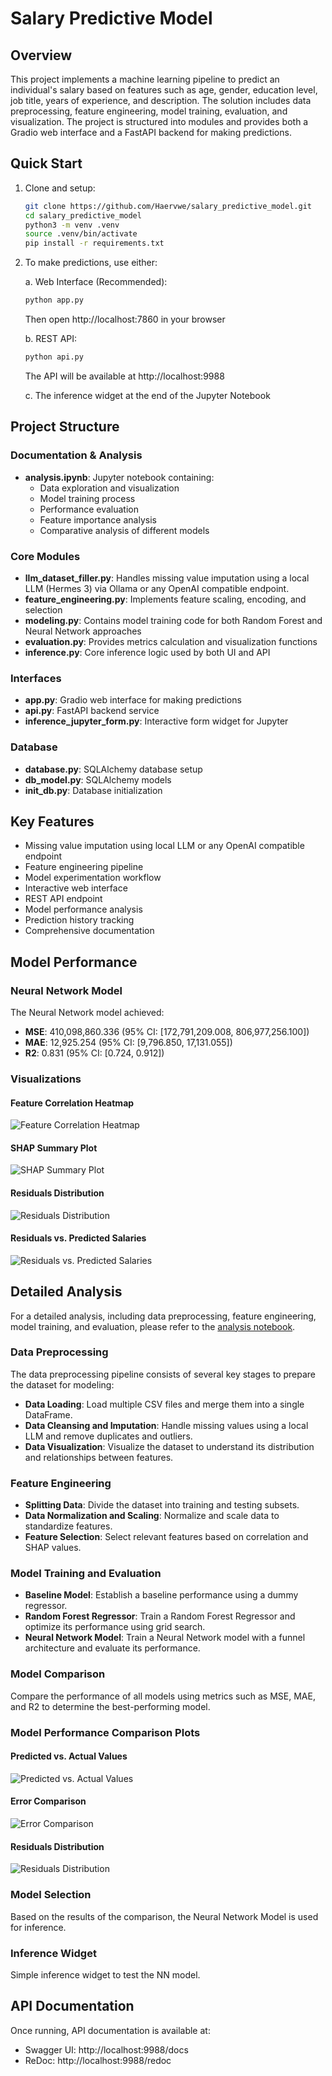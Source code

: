 # Salary Predictive Model

## Overview
This project implements a machine learning pipeline to predict an individual's salary based on features such as age, gender, education level, job title, years of experience, and description. The solution includes data preprocessing, feature engineering, model training, evaluation, and visualization. The project is structured into modules and provides both a Gradio web interface and a FastAPI backend for making predictions.

## Quick Start

1. Clone and setup:
    ```sh
    git clone https://github.com/Haervwe/salary_predictive_model.git
    cd salary_predictive_model
    python3 -m venv .venv
    source .venv/bin/activate
    pip install -r requirements.txt
    ```

2. To make predictions, use either:

    a. Web Interface (Recommended):
    ```sh
    python app.py
    ```
    Then open http://localhost:7860 in your browser

    b. REST API:
    ```sh 
    python api.py
    ```
    The API will be available at http://localhost:9988

    c. The inference widget at the end of the Jupyter Notebook

## Project Structure

### Documentation & Analysis
- **analysis.ipynb**: Jupyter notebook containing:
  - Data exploration and visualization
  - Model training process
  - Performance evaluation
  - Feature importance analysis
  - Comparative analysis of different models

### Core Modules

- **llm_dataset_filler.py**: Handles missing value imputation using a local LLM (Hermes 3) via Ollama or any OpenAI compatible endpoint.
- **feature_engineering.py**: Implements feature scaling, encoding, and selection
- **modeling.py**: Contains model training code for both Random Forest and Neural Network approaches
- **evaluation.py**: Provides metrics calculation and visualization functions
- **inference.py**: Core inference logic used by both UI and API

### Interfaces

- **app.py**: Gradio web interface for making predictions
- **api.py**: FastAPI backend service
- **inference_jupyter_form.py**: Interactive form widget for Jupyter

### Database

- **database.py**: SQLAlchemy database setup
- **db_model.py**: SQLAlchemy models
- **init_db.py**: Database initialization

## Key Features

- Missing value imputation using local LLM or any OpenAI compatible endpoint
- Feature engineering pipeline
- Model experimentation workflow
- Interactive web interface
- REST API endpoint
- Model performance analysis
- Prediction history tracking
- Comprehensive documentation

## Model Performance

### Neural Network Model

The Neural Network model achieved:

- **MSE**: 410,098,860.336 (95% CI: [172,791,209.008, 806,977,256.100])
- **MAE**: 12,925.254 (95% CI: [9,796.850, 17,131.055])
- **R2**: 0.831 (95% CI: [0.724, 0.912])

### Visualizations

#### Feature Correlation Heatmap

![Feature Correlation Heatmap](./plots/correlation_heatmap.png)

#### SHAP Summary Plot

![SHAP Summary Plot](./plots/shap_summary_plot_nn.png)

#### Residuals Distribution

![Residuals Distribution](./plots/distribution_of_residuals_nn.png)

#### Residuals vs. Predicted Salaries

![Residuals vs. Predicted Salaries](./plots/residuals_vs_predicted_salaries_nn.png)

## Detailed Analysis

For a detailed analysis, including data preprocessing, feature engineering, model training, and evaluation, please refer to the [analysis notebook](./analysis.ipynb).

### Data Preprocessing
The data preprocessing pipeline consists of several key stages to prepare the dataset for modeling:
- **Data Loading**: Load multiple CSV files and merge them into a single DataFrame.
- **Data Cleansing and Imputation**: Handle missing values using a local LLM and remove duplicates and outliers.
- **Data Visualization**: Visualize the dataset to understand its distribution and relationships between features.

### Feature Engineering
- **Splitting Data**: Divide the dataset into training and testing subsets.
- **Data Normalization and Scaling**: Normalize and scale data to standardize features.
- **Feature Selection**: Select relevant features based on correlation and SHAP values.

### Model Training and Evaluation
- **Baseline Model**: Establish a baseline performance using a dummy regressor.
- **Random Forest Regressor**: Train a Random Forest Regressor and optimize its performance using grid search.
- **Neural Network Model**: Train a Neural Network model with a funnel architecture and evaluate its performance.

### Model Comparison
Compare the performance of all models using metrics such as MSE, MAE, and R2 to determine the best-performing model.

### Model Performance Comparison Plots

#### Predicted vs. Actual Values

![Predicted vs. Actual Values](./plots/predicted_vs_actual_values_model_comparison.png)

#### Error Comparison

![Error Comparison](./plots/error_model_comparison.png)

#### Residuals Distribution

![Residuals Distribution](./plots/residuals_distribution_model_comparison.png)

### Model Selection
Based on the results of the comparison, the Neural Network Model is used for inference.

### Inference Widget
Simple inference widget to test the NN model.

## API Documentation

Once running, API documentation is available at:

- Swagger UI: http://localhost:9988/docs
- ReDoc: http://localhost:9988/redoc

